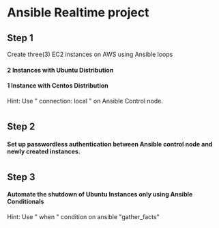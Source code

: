 # Ansible Realtime project

## Step 1
Create three(3) EC2 instances on AWS using Ansible loops

#### 2 Instances with Ubuntu Distribution

#### 1 Instance with Centos Distribution

Hint: Use " connection: local " on Ansible Control node.
#
## Step 2
#### Set up passwordless authentication between Ansible control node and newly created instances.

#
## Step 3
#### Automate the shutdown of Ubuntu Instances only using Ansible Conditionals

Hint: Use " when " condition on ansible "gather_facts"
#
